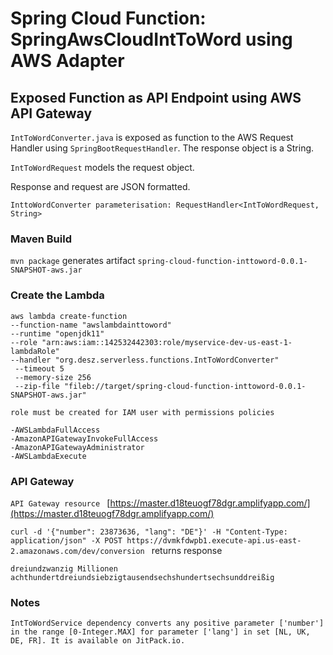 # Spring Cloud Function: SpringAwsCloudIntToWord using AWS Adapter

## Exposed Function as API Endpoint using AWS API Gateway
`IntToWordConverter.java` is exposed as function to the AWS Request Handler using `SpringBootRequestHandler`. The response object is a String. 

`IntToWordRequest` models the request object.

Response and request are JSON formatted.

`InttoWordConverter parameterisation: RequestHandler<IntToWordRequest, String>`


### Maven Build 

`mvn package` generates artifact `spring-cloud-function-inttoword-0.0.1-SNAPSHOT-aws.jar`

### Create the Lambda

`aws lambda create-function` \
`--function-name "awslambdainttoword"`\
`--runtime "openjdk11"` \
`--role "arn:aws:iam::142532442303:role/myservice-dev-us-east-1-lambdaRole"`\
`--handler "org.desz.serverless.functions.IntToWordConverter"`\
` --timeout 5`\
` --memory-size 256`\
` --zip-file "fileb://target/spring-cloud-function-inttoword-0.0.1-SNAPSHOT-aws.jar"`


`role must be created for IAM user with permissions policies`

 `-AWSLambdaFullAccess` \
`-AmazonAPIGatewayInvokeFullAccess`\
 `-AmazonAPIGatewayAdministrator`\
 `-AWSLambdaExecute`

### API Gateway

 `API Gateway resource `
[https://master.d18teuogf78dgr.amplifyapp.com/](https://master.d18teuogf78dgr.amplifyapp.com/)

`curl -d '{"number": 23873636, "lang": "DE"}' -H "Content-Type: application/json" -X POST https://dvmkfdwpb1.execute-api.us-east-2.amazonaws.com/dev/conversion
`
returns response

`dreiundzwanzig Millionen achthundertdreiundsiebzigtausendsechshundertsechsunddreißig`

### Notes

`IntToWordService dependency converts any positive parameter ['number'] in the range [0-Integer.MAX] for parameter ['lang'] in set [NL, UK, DE, FR]. It is available on JitPack.io.`


